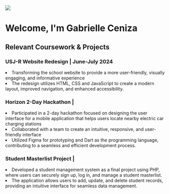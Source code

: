 <!DOCTYPE html>
<html>
<meta charset="utf-8">
<link rel="stylesheet" href="style.css">

<body>

<div class="header">
<img src="profile-pic">
<h1>Welcome, I'm Gabrielle Ceniza</h1>
</div>

<div class="body">
<h2>Relevant Coursework & Projects </h2>

<div class="projects">
<h3>USJ-R Website Redesign | June-July 2024</h3>
<li>Transforming the school website to provide a more user-friendly, visually engaging, and informative experience</li>
<li>The redesign utilizes HTML, CSS and JavaScript to create a modern layout, improved navigation, and enhanced accessibility.
</li>
</div>
<div class="projects">
<h3>Horizon 2-Day Hackathon | </h3>
<li>Participated in a 2-day hackathon focused on designing the user interface for a mobile application that helps users locate nearby electric car charging stations</li>
<li>Collaborated with a team to create an intuitive, responsive, and user-friendly interface</li>
<li>Utilized Figma for prototyping and Dart as the programming language, contributing to a seamless and efficient development process.
</li>  
</div>

<div class="projects">
<h3>Student Masterlist Project |</h3>
           <li> Developed a student management system as a final project using PHP, where users can securely sign up, log in, and manage a student masterlist. </li>
<li>The application allows users to add, update, and delete student records, providing an intuitive interface for seamless data management.</li>
</div>
</div>


</body>



</html>
